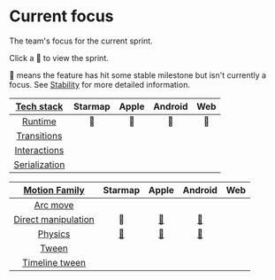 # Current focus

The team's focus for the current sprint.

Click a 🎯 to view the sprint.

🚩 means the feature has hit some stable milestone but isn't currently a focus. See [Stability](stability.md) for more detailed information.

| [Tech stack](https://material-motion.gitbooks.io/material-motion-starmap/content/specifications/#tech-stack)    | Starmap | Apple | Android | Web |
|:-------------:|:-------:|:-----:|:-------:|:---:|
| [Runtime](https://material-motion.gitbooks.io/material-motion-starmap/content/specifications/runtime/)       | 🚩      | 🚩     | 🚩      | 🚩 |
| [Transitions](https://material-motion.gitbooks.io/material-motion-starmap/content/specifications/transitions.html)   | &nbsp; | &nbsp; | &nbsp; | &nbsp; |
| [Interactions](https://material-motion.gitbooks.io/material-motion-starmap/content/specifications/interactions.html)  | &nbsp; | &nbsp; | &nbsp; | &nbsp; |
| [Serialization](https://material-motion.gitbooks.io/material-motion-starmap/content/specifications/serialization.html) | &nbsp; | &nbsp; | &nbsp; | &nbsp; |

| [Motion Family](https://material-motion.gitbooks.io/material-motion-starmap/content/specifications/motion-family.html)       | Starmap | Apple  | Android | Web    |
|:-------------------:|:-------:|:------:|:-------:|:------:|
| [Arc move](https://material-motion.gitbooks.io/material-motion-starmap/content/specifications/motion_family/arc_move.html)            |  &nbsp; | &nbsp; |  &nbsp; | &nbsp; |
| [Direct manipulation](https://material-motion.gitbooks.io/material-motion-starmap/content/specifications/motion_family/direct_manipulation.html) |  🚩 | [🎯](https://github.com/material-motion/material-motion-family-direct-manipulation-swift/projects/2) |  [🎯](https://github.com/material-motion/material-motion-family-direct-manipulation-android/projects/1) | &nbsp; |
| [Physics](https://material-motion.gitbooks.io/material-motion-starmap/content/specifications/motion_family/physics.html)             |  [🎯](https://github.com/material-motion/material-motion-starmap/projects/1) | [🎯](https://github.com/material-motion/material-motion-family-pop-swift/projects/1) |  [🎯](https://github.com/material-motion/material-motion-family-rebound-android/projects/1) | &nbsp; |
| [Tween](https://material-motion.gitbooks.io/material-motion-starmap/content/specifications/motion_family/tween.html)               |  &nbsp; | &nbsp; |  &nbsp; | &nbsp; |
| [Timeline tween](https://material-motion.gitbooks.io/material-motion-starmap/content/specifications/motion_family/timeline_tween.html)      |  &nbsp; | &nbsp; |  &nbsp; | &nbsp; |
